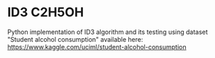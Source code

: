 # ID3 C2H5OH
Python implementation of ID3 algorithm and its testing using dataset "Student alcohol consumption" available here: 
https://www.kaggle.com/uciml/student-alcohol-consumption
